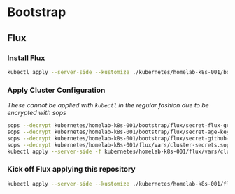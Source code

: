 # Bootstrap

## Flux

### Install Flux

```sh
kubectl apply --server-side --kustomize ./kubernetes/homelab-k8s-001/bootstrap/flux
```

### Apply Cluster Configuration

_These cannot be applied with `kubectl` in the regular fashion due to be encrypted with sops_

```sh
sops --decrypt kubernetes/homelab-k8s-001/bootstrap/flux/secret-flux-gcp-kms.sops.yaml | kubectl apply -f -
sops --decrypt kubernetes/homelab-k8s-001/bootstrap/flux/secret-age-key.sops.yaml | kubectl apply -f -
sops --decrypt kubernetes/homelab-k8s-001/bootstrap/flux/secret-github-deploy-key.sops.yaml | kubectl apply -f -
sops --decrypt kubernetes/homelab-k8s-001/flux/vars/cluster-secrets.sops.yaml | kubectl apply -f -
kubectl apply --server-side -f kubernetes/homelab-k8s-001/flux/vars/cluster-settings.yaml
```

### Kick off Flux applying this repository

```sh
kubectl apply --server-side --kustomize ./kubernetes/homelab-k8s-001/flux/config
```
